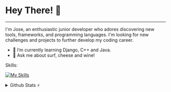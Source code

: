 # Hey There! 👋

---



I'm Jose, an enthusiastic junior developer who adores discovering new tools, frameworks, and programming languages. I'm looking for new challenges and projects to further develop my coding career.

- 🌱 I’m currently learning Django, C++ and Java. 
- 💬 Ask me about surf, cheese and wine! 

Skills:

[![My Skills](https://skillicons.dev/icons?i=bash,c,cpp,linux,python,django,java,js,ruby,rails,html,css,matlab,mysql,postgres,heroku,bootstrap,blender&perline=9)](https://skillicons.dev)

<details>
  <summary>Github Stats ⚡</summary>
  
  <a href="#">![Github stats](https://github-readme-stats.vercel.app/api?username=jbellma&theme=blueberry&count_private=true&hide_border=true&line_height=20)</a>
  <a href="#">![Top Langs](https://github-readme-stats.vercel.app/api/top-langs/?username=jbellma&layout=compact&theme=blueberry&count_private=true&hide_border=true)</a>
</details>
